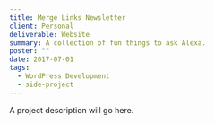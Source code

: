 ```yaml
---
title: Merge Links Newsletter
client: Personal
deliverable: Website
summary: A collection of fun things to ask Alexa.
poster: ""
date: 2017-07-01
tags:
  - WordPress Development
  - side-project
---
```


A project description will go here.

